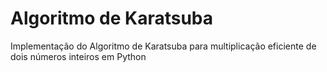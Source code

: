 # Algoritmo de Karatsuba
Implementação do Algoritmo de Karatsuba para multiplicação eficiente de dois números inteiros em Python

